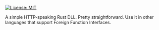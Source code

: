 [![License: MIT](https://img.shields.io/badge/License-MIT-yellow.svg)](https://opensource.org/licenses/MIT)

A simple HTTP-speaking Rust DLL. Pretty straightforward. Use it in other languages that support Foreign Function Interfaces.
